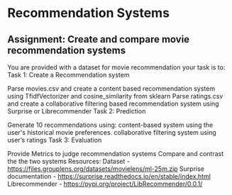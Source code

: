 # Recommendation Systems
## Assignment: Create and compare movie recommendation systems

You are provided with a dataset for movie recommendation your task is to:
Task 1: Create a Recommendation system

Parse movies.csv and create a content based recommendation system using TfidfVectorizer and cosine_similarity from sklearn
Parse ratings.csv and create a collaborative filtering based recommendation system using Surprise or Librecommender 
Task 2: Prediction

Generate 10 recommendations using: 
content-based system using the user's historical movie preferences. 
collaborative filtering system using user’s ratings 
Task 3: Evaluation

Provide Metrics to judge recommendation systems 
Compare and contrast the the two systems 
Resources:
Dataset - https://files.grouplens.org/datasets/movielens/ml-25m.zip
Surprise documentation - https://surprise.readthedocs.io/en/stable/index.html
Librecommender - https://pypi.org/project/LibRecommender/0.0.1/

